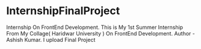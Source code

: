 # InternshipFinalProject
Internship On FrontEnd Development. This is My 1st Summer Internship From My Collage( Haridwar University ) On FrontEnd Development. Author - Ashish Kumar.  I upload Final Project 
